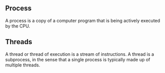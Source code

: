 ## Process
A process is a copy of a computer program that is being actively executed by the CPU.

## Threads 
A thread or thread of execution is a stream of instructions. A thread is a subprocess, in the sense that a single process is typically made up of multiple threads.